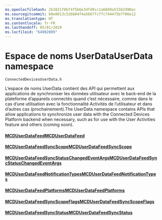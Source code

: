 ```yaml
---
ms.openlocfilehash: 2b3821f8bf4f5b6e3dfd9cc1a6689a51562d90ac
ms.sourcegitcommit: b0e8013c526b04f4a5667fc7fc744475b7706e12
ms.translationtype: HT
ms.contentlocale: fr-FR
ms.lasthandoff: 05/01/2019
ms.locfileid: "64982009"
---
```

# <a name="userdata-namespace"></a><span data-ttu-id="59788-101">Espace de noms UserData</span><span class="sxs-lookup"><span data-stu-id="59788-101">UserData namespace</span></span>

```
ConnectedDevicesUserData.h
```

<span data-ttu-id="59788-102">L’espace de noms UserData contient des API qui permettent aux applications de synchroniser les données utilisateur avec le back-end de la plateforme d’appareils connectés quand c’est nécessaire, comme dans le cas d’une utilisation avec la fonctionnalité Activités de l’utilisateur et dans d’autres cas (prochainement).</span><span class="sxs-lookup"><span data-stu-id="59788-102">The UserData namespace contains APIs that allow applications to synchronize user data with the Connected Devices Platform backend when necessary, such as for use with the User Activities feature and others (coming soon).</span></span>

#### <a name="mcduserdatafeedmcduserdatafeedmd"></a>[<span data-ttu-id="59788-103">MCDUserDataFeed</span><span class="sxs-lookup"><span data-stu-id="59788-103">MCDUserDataFeed</span></span>](MCDUserDataFeed.md)
#### <a name="mcduserdatafeedsyncscopemcduserdatafeedsyncscopemd"></a>[<span data-ttu-id="59788-104">MCDUserDataFeedSyncScope</span><span class="sxs-lookup"><span data-stu-id="59788-104">MCDUserDataFeedSyncScope</span></span>](MCDUserDataFeedSyncScope.md)
#### <a name="mcduserdatafeedsyncstatuschangedeventargsmcduserdatafeedsyncstatuschangedeventargsmd"></a>[<span data-ttu-id="59788-105">MCDUserDataFeedSyncStatusChangedEventArgs</span><span class="sxs-lookup"><span data-stu-id="59788-105">MCDUserDataFeedSyncStatusChangedEventArgs</span></span>](MCDUserDataFeedSyncStatusChangedEventArgs.md)
#### <a name="mcduserdatafeednotificationtypesmcduserdatafeednotificationtypesmd"></a>[<span data-ttu-id="59788-106">MCDUserDataFeedNotificationTypes</span><span class="sxs-lookup"><span data-stu-id="59788-106">MCDUserDataFeedNotificationTypes</span></span>](MCDUserDataFeedNotificationTypes.md)
#### <a name="mcduserdatafeedplatformsmcduserdatafeedplatformsmd"></a>[<span data-ttu-id="59788-107">MCDUserDataFeedPlatforms</span><span class="sxs-lookup"><span data-stu-id="59788-107">MCDUserDataFeedPlatforms</span></span>](MCDUserDataFeedPlatforms.md)
#### <a name="mcduserdatafeedsyncscopeflagsmcduserdatafeedsyncscopeflagsmd"></a>[<span data-ttu-id="59788-108">MCDUserDataFeedSyncScopeFlags</span><span class="sxs-lookup"><span data-stu-id="59788-108">MCDUserDataFeedSyncScopeFlags</span></span>](MCDUserDataFeedSyncScopeFlags.md)
#### <a name="mcduserdatafeedsyncstatusmcduserdatafeedsyncstatusmd"></a>[<span data-ttu-id="59788-109">MCDUserDataFeedSyncStatus</span><span class="sxs-lookup"><span data-stu-id="59788-109">MCDUserDataFeedSyncStatus</span></span>](MCDUserDataFeedSyncStatus.md)
